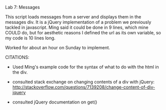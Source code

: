 Lab 7: Messages

This script loads messages from a server and displays them in the messages div. It is a jQuery implementation of a problem we previously tackled in javascript. Ming said it could be done in 9 lines, which mine COULD do, but for aesthetic reasons I defined the url as its own variable, so my code is 10 lines long.

Worked for about an hour on Sunday to implement.

CITATIONS:
- Used Ming's example code for the syntax of what to do with the html in the div.

- consulted stack exchange on changing contents of a div with jQuery: http://stackoverflow.com/questions/7139208/change-content-of-div-jquery

- consulted jQuery documentation on get()
